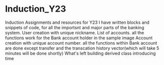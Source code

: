 # Induction_Y23
Induction Assignments and resources for Y23
I have written blocks and snippets of code, for all the importsnt and major parts of the banking system.
User creation with unique nickname.
List of accounts.
all the functions work for the Bank account holder in the sample image
Account creation with unique account number.
all the functions within Bank account are done except transfer and the transcation history vector(which will take 5 minutes will be done shortly)
What's left
building derived class
introducing time
